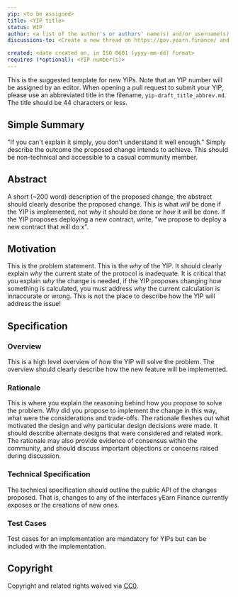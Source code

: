 ```yaml
---
yip: <to be assigned>
title: <YIP title>
status: WIP
author: <a list of the author's or authors' name(s) and/or username(s), or name(s) and email(s), e.g. (use with the parentheses or triangular brackets): FirstName LastName (@GitHubUsername), FirstName LastName <foo@bar.com>, FirstName (@GitHubUsername) and GitHubUsername (@GitHubUsername)>
discussions-to: <Create a new thread on https://gov.yearn.finance/ and drop the link here>

created: <date created on, in ISO 8601 (yyyy-mm-dd) format>
requires (*optional): <YIP number(s)>
---
```


<!--You can leave these HTML comments in your merged YIP and delete the visible duplicate text guides, they will not appear and may be helpful to refer to if you edit it again. This is the suggested template for new YIPs. Note that an YIP number will be assigned by an editor. When opening a pull request to submit your YIP, please use an abbreviated title in the filename, `yip-draft_title_abbrev.md`. The title should be 44 characters or less.-->

This is the suggested template for new YIPs. Note that an YIP number will be assigned by an editor. When opening a pull request to submit your YIP, please use an abbreviated title in the filename, `yip-draft_title_abbrev.md`. The title should be 44 characters or less.

## Simple Summary
<!--"If you can't explain it simply, you don't understand it well enough." Simply describe the outcome the proposed changes intends to achieve. This should be non-technical and accessible to a casual community member.-->
"If you can't explain it simply, you don't understand it well enough." Simply describe the outcome the proposed change intends to achieve. This should be non-technical and accessible to a casual community member.

## Abstract
<!--A short (~200 word) description of the proposed change, the abstract should clearly describe the proposed change. This is what *will* be done if the YIP is implemented, not *why* it should be done or *how* it will be done. If the YIP proposes deploying a new contract, write, "we propose to deploy a new contract that will do x".-->
A short (~200 word) description of the proposed change, the abstract should clearly describe the proposed change. This is what *will* be done if the YIP is implemented, not *why* it should be done or *how* it will be done. If the YIP proposes deploying a new contract, write, "we propose to deploy a new contract that will do x".

## Motivation
<!--This is the problem statement. This is the *why* of the YIP. It should clearly explain *why* the current state of the protocol is inadequate.  It is critical that you explain *why* the change is needed, if the YIP proposes changing how something is calculated, you must address *why* the current calculation is innaccurate or wrong. This is not the place to describe how the YIP will address the issue!-->
This is the problem statement. This is the *why* of the YIP. It should clearly explain *why* the current state of the protocol is inadequate.  It is critical that you explain *why* the change is needed, if the YIP proposes changing how something is calculated, you must address *why* the current calculation is innaccurate or wrong. This is not the place to describe how the YIP will address the issue!

## Specification
<!--The specification should describe the syntax and semantics of any new feature, there are five sections
1. Overview
2. Rationale
3. Technical Specification
4. Test Cases
5. Configurable Values
-->

### Overview
<!--This is a high level overview of *how* the YIP will solve the problem. The overview should clearly describe how the new feature will be implemented.-->
This is a high level overview of *how* the YIP will solve the problem. The overview should clearly describe how the new feature will be implemented.

### Rationale
<!--This is where you explain the reasoning behind how you propose to solve the problem. Why did you propose to implement the change in this way, what were the considerations and trade-offs. The rationale fleshes out what motivated the design and why particular design decisions were made. It should describe alternate designs that were considered and related work. The rationale may also provide evidence of consensus within the community, and should discuss important objections or concerns raised during discussion.-->
This is where you explain the reasoning behind how you propose to solve the problem. Why did you propose to implement the change in this way, what were the considerations and trade-offs. The rationale fleshes out what motivated the design and why particular design decisions were made. It should describe alternate designs that were considered and related work. The rationale may also provide evidence of consensus within the community, and should discuss important objections or concerns raised during discussion.

### Technical Specification
<!--The technical specification should outline the public API of the changes proposed. That is, changes to any of the interfaces yEarn Finance currently exposes or the creations of new ones.-->
The technical specification should outline the public API of the changes proposed. That is, changes to any of the interfaces yEarn Finance currently exposes or the creations of new ones.

### Test Cases
<!--Test cases for an implementation are mandatory for YIPs but can be included with the implementation..-->
Test cases for an implementation are mandatory for YIPs but can be included with the implementation.

## Copyright
Copyright and related rights waived via [CC0](https://creativecommons.org/publicdomain/zero/1.0/).

